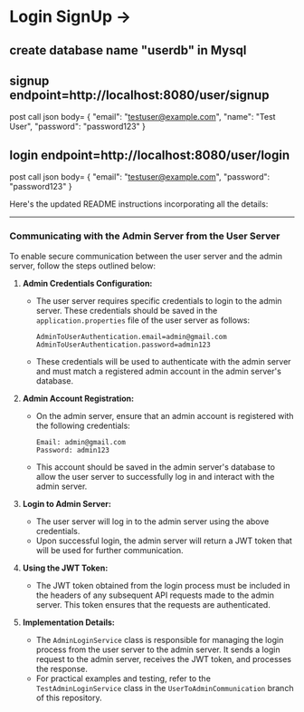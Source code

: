 # Login SignUp ->
## create database name "userdb" in Mysql

## signup endpoint=http://localhost:8080/user/signup

post call json body=
{
  "email": "testuser@example.com",
  "name": "Test User",
  "password": "password123"
}


## login endpoint=http://localhost:8080/user/login

post call json body=
{
  "email": "testuser@example.com",
  "password": "password123"
}


Here's the updated README instructions incorporating all the details:

---

### Communicating with the Admin Server from the User Server

To enable secure communication between the user server and the admin server, follow the steps outlined below:

1. **Admin Credentials Configuration:**
   - The user server requires specific credentials to login to the admin server. These credentials should be saved in the `application.properties` file of the user server as follows:
     ```
     AdminToUserAuthentication.email=admin@gmail.com
     AdminToUserAuthentication.password=admin123
     ```
   - These credentials will be used to authenticate with the admin server and must match a registered admin account in the admin server's database.

2. **Admin Account Registration:**
   - On the admin server, ensure that an admin account is registered with the following credentials:
     ```
     Email: admin@gmail.com
     Password: admin123
     ```
   - This account should be saved in the admin server's database to allow the user server to successfully log in and interact with the admin server.

3. **Login to Admin Server:**
   - The user server will log in to the admin server using the above credentials.
   - Upon successful login, the admin server will return a JWT token that will be used for further communication.

4. **Using the JWT Token:**
   - The JWT token obtained from the login process must be included in the headers of any subsequent API requests made to the admin server. This token ensures that the requests are authenticated.

5. **Implementation Details:**
   - The `AdminLoginService` class is responsible for managing the login process from the user server to the admin server. It sends a login request to the admin server, receives the JWT token, and processes the response.
   - For practical examples and testing, refer to the `TestAdminLoginService` class in the `UserToAdminCommunication` branch of this repository.

